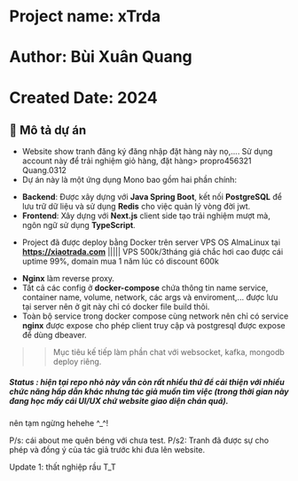 # Project name: xTrda
# Author: Bùi Xuân Quang
# Created Date: 2024

## 📌 Mô tả dự án
+ Website show tranh đăng ký đăng nhập đặt hàng này nọ,....   Sử dụng account này để trải nghiệm giỏ hàng, đặt hàng> propro456321 Quang.0312
+ Dự án này là một ứng dụng Mono bao gồm hai phần chính:

- **Backend**: Được xây dựng với **Java Spring Boot**, kết nối **PostgreSQL** để lưu trữ dữ liệu và sử dụng **Redis** cho việc quản lý vòng đời jwt.
- **Frontend**: Xây dựng với **Next.js** client side tạo trải nghiệm mượt mà, ngôn ngữ sử dụng **TypeScript**.

+ Project đã được deploy bằng Docker trên server VPS OS AlmaLinux tại **https://xiaotrada.com** ||||| VPS 500k/3tháng giá chắc hơi cao được cái uptime 99%, domain mua 1 năm lúc có discount 600k
- **Nginx** làm reverse proxy.
- Tất cả các config ở **docker-compose** chứa thông tin name service, container name, volume, network, các args và enviroment,... được lưu tại server nên ở git này chỉ có docker file build thôi.
- Toàn bộ service trong docker compose cùng network nên chỉ có service **nginx** được expose cho phép client truy cập và postgresql được expose để dùng dbeaver. 

>>Mục tiêu kế tiếp làm phần chat với websocket, kafka, mongodb deploy riêng.



##### Status : hiện tại repo nhỏ này vẫn còn rất nhiều thứ để cải thiện với nhiều chức năng hấp dẫn khác nhưng tác giả muốn tìm việc (trong thời gian này đang học mấy cái UI/UX chứ website giao diện chán quá). 
nên tạm ngừng hehehe ^_^!

P/s: cái about me quên béng với chưa test.
P/s2: Tranh đã được sự cho phép và đồng ý của tác giả trước khi đưa lên website.



Update 1: thất nghiệp rầu T_T
